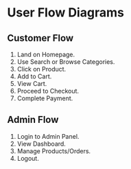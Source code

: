 # User Flow Diagrams

## Customer Flow
1. Land on Homepage.
2. Use Search or Browse Categories.
3. Click on Product.
4. Add to Cart.
5. View Cart.
6. Proceed to Checkout.
7. Complete Payment.

## Admin Flow
1. Login to Admin Panel.
2. View Dashboard.
3. Manage Products/Orders.
4. Logout.